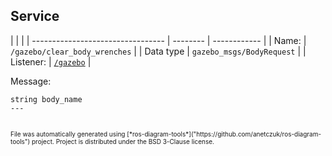 <!--
File was automatically generated using 'ros-diagram-tools' project.
Project is distributed under the BSD 3-Clause license.
-->

## Service


|  |  |
| --------------------------------- | -------- | ------------ |
| Name: | `/gazebo/clear_body_wrenches` |
| Data type | `gazebo_msgs/BodyRequest` |
| Listener: | [`/gazebo`](n__gazebo.html) |

Message:
```
string body_name
---


```



<font size="1">
    File was automatically generated using [*ros-diagram-tools*]("https://github.com/anetczuk/ros-diagram-tools") project.
    Project is distributed under the BSD 3-Clause license.
</font>
